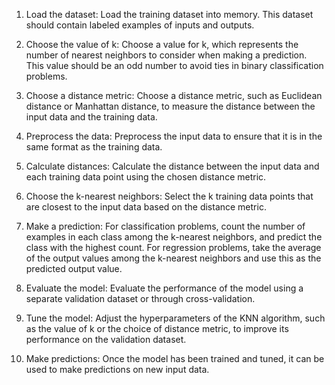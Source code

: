 

1. Load the dataset: Load the training dataset into memory. This dataset should contain labeled examples of inputs and outputs.

2. Choose the value of k: Choose a value for k, which represents the number of nearest neighbors to consider when making a prediction. This value should be an odd number to avoid ties in binary classification problems.

3. Choose a distance metric: Choose a distance metric, such as Euclidean distance or Manhattan distance, to measure the distance between the input data and the training data.

4. Preprocess the data: Preprocess the input data to ensure that it is in the same format as the training data.

5. Calculate distances: Calculate the distance between the input data and each training data point using the chosen distance metric.

6. Choose the k-nearest neighbors: Select the k training data points that are closest to the input data based on the distance metric.

7. Make a prediction: For classification problems, count the number of examples in each class among the k-nearest neighbors, and predict the class with the highest count. For regression problems, take the average of the output values among the k-nearest neighbors and use this as the predicted output value.

8. Evaluate the model: Evaluate the performance of the model using a separate validation dataset or through cross-validation.

9. Tune the model: Adjust the hyperparameters of the KNN algorithm, such as the value of k or the choice of distance metric, to improve its performance on the validation dataset.

10. Make predictions: Once the model has been trained and tuned, it can be used to make predictions on new input data.